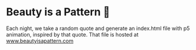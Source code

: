 # Beauty is a Pattern 🎨

Each night, we take a random quote and generate an index.html file with p5 animation, inspired by that quote. That file is hosted at www.beautyisapattern.com
